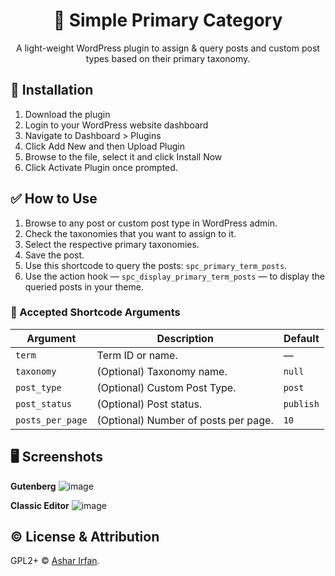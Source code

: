 <h1 align="center"> 🎲 Simple Primary Category</h1>
<p align="center">A light-weight WordPress plugin to assign & query posts and custom post types based on their primary taxonomy.</p>

## 💾 Installation

1. Download the plugin
2. Login to your WordPress website dashboard
3. Navigate to Dashboard > Plugins
4. Click Add New and then Upload Plugin
5. Browse to the file, select it and click Install Now
6. Click Activate Plugin once prompted.

## ✅ How to Use

1. Browse to any post or custom post type in WordPress admin.
2. Check the taxonomies that you want to assign to it.
3. Select the respective primary taxonomies.
4. Save the post.
5. Use this shortcode to query the posts: `spc_primary_term_posts`.
6. Use the action hook — `spc_display_primary_term_posts` — to display the queried posts in your theme.

### 🏁 Accepted Shortcode Arguments

| Argument         | Description                          | Default   |
| ---------------- | ------------------------------------ | --------- |
| `term`           | Term ID or name.                     | —        |
| `taxonomy`       | (Optional) Taxonomy name.            | `null`    |
| `post_type`      | (Optional) Custom Post Type.         | `post`    |
| `post_status`    | (Optional) Post status.              | `publish` |
| `posts_per_page` | (Optional) Number of posts per page. | `10`      |

## 🖥️ Screenshots
**Gutenberg**
![image](https://i.imgur.com/ZkB2V7q.jpg)

**Classic Editor**
![image](https://i.imgur.com/Ye7ZZM9.jpg)

## ©️ License & Attribution
GPL2+ © [Ashar Irfan](https://asharirfan.com).
